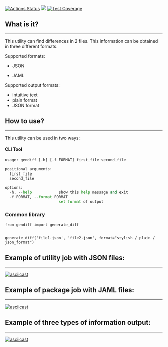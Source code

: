 [![Actions Status](https://github.com/AnisimoffA/python-project-50/workflows/hexlet-check/badge.svg)](https://github.com/AnisimoffA/python-project-50/actions)
<a href="https://codeclimate.com/github/AnisimoffA/python-project-50/maintainability"><img src="https://api.codeclimate.com/v1/badges/feb3e3685140c80999d4/maintainability" /></a>
[![Test Coverage](https://api.codeclimate.com/v1/badges/feb3e3685140c80999d4/test_coverage)](https://codeclimate.com/github/AnisimoffA/python-project-50/test_coverage)

## What is it?
___
This utility can find differences in 2 files. This information can be obtained in  three different formats.

Supported formats: 

- JSON

- JAML

Supported output formats: 
- intuitive text
- plain format
- JSON format 
  
## How to use?
___
 
This utility can be used in two ways:


#### CLI Tool

```python
usage: gendiff [-h] [-f FORMAT] first_file second_file

positional arguments:
  first_file
  second_file

options:
  -h, --help            show this help message and exit
  -f FORMAT, --format FORMAT
                        set format of output
```

### Common library

```
from gendiff import generate_diff


generate_diff('file1.json', 'file2.json', format="stylish / plain / json_format")
```

## Example of utility job with JSON files: 
___
[![asciicast](https://asciinema.org/a/OuUtdNym63f7f5DyQx2AzPYtV.svg)](https://asciinema.org/a/OuUtdNym63f7f5DyQx2AzPYtV)

## Example of package job with JAML files:
___ 
[![asciicast](https://asciinema.org/a/Monu9wlEUCWenuNX19jdcsIoe.svg)](https://asciinema.org/a/Monu9wlEUCWenuNX19jdcsIoe)

## Example of three types of information output:
___
[![asciicast](https://asciinema.org/a/EtYoCaltORvtbt0HIEhr5KusI.svg)](https://asciinema.org/a/EtYoCaltORvtbt0HIEhr5KusI)